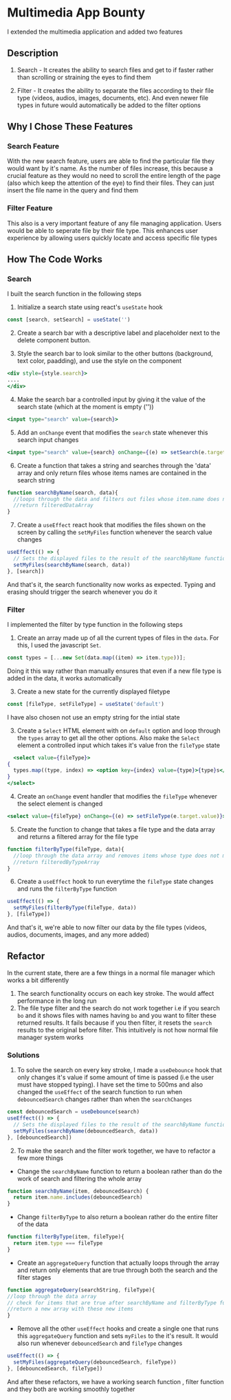 # Multimedia App Bounty

I extended the multimedia application and added two features

## Description

1. Search - It creates the ability to search files and get to if faster rather than scrolling or straining the eyes to find them

2. Filter - It creates the ability to separate the files according to their file type (videos, audios, images, documents, etc). And even newer file types in future would automatically be added to the filter options

## Why I Chose These Features

### Search Feature

With the new search feature, users are able to find the particular file they would want by it's name. As the number of files increase, this because a crucial feature as they would no need to scroll the entire length of the page (also which keep the attention of the eye) to find their files. They can just insert the file name in the query and find them

### Filter Feature

This also is a very important feature of any file managing application. Users would be able to seperate file by their file type. This enhances user experience by allowing users quickly locate and access specific file types


## How The Code Works

### Search

I built the search function in the following steps

1. Initialize a search state using react's `useState` hook

```javascript
const [search, setSearch] = useState('')
```

2. Create a search bar with a descriptive label and placeholder next to the delete component button.

3. Style the search bar to look similar to the other buttons (background, text color, paadding), and use the style on the component

```jsx
<div style={style.search}>
....
</div>
```

4. Make the search bar a controlled input by giving it the value of the search state (which at the moment is empty (''))

```jsx
<input type="search" value={search}>
```

5. Add an `onChange` event that modifies the `search` state whenever this search input changes

```jsx
<input type="search" value={search} onChange={(e) => setSearch(e.target.value)}>
```

6. Create a function that takes a string and searches through the 'data' array and only return files whose items names are contained in the search string

```jsx
function searchByName(search, data){
  //loops through the data and filters out files whose item.name does not have the search string contained in it
  //return filteredDataArray
}
```

7. Create a `useEffect` react hook that modifies the files shown on the screen by calling the `setMyFiles` function whenever the search value changes

```jsx
useEffect(() => {
  // Sets the displayed files to the result of the searchByName function i.e filteredDataArray
  setMyFiles(searchByName(search, data))
}, [search])
```

And that's it, the search functionality now works as expected. Typing and erasing should trigger the search whenever you do it

### Filter

I implemented the filter by type function in the following steps

1. Create an array made up of all the current types of files in the `data`. For this, I used the javascript `Set`.

```jsx
const types = [...new Set(data.map((item) => item.type))];
```

Doing it this way rather than manually ensures that even if a new file type is added in the data, it works automatically

3. Create a new state for the currently displayed filetype

```jsx
const [fileType, setFileType] = useState('default')
```
I have also chosen not use an empty string for the intial state

3. Create a `Select` HTML element with on `default` option and loop through the `types` array to get all the other options. Also make the `Select` element a controlled input which takes it's value fron the `fileType` state

```jsx
  <select value={fileType}>
{
  types.map((type, index) => <option key={index} value={type}>{type}s</option>)
}
</select>
```


4. Create an `onChange` event handler that modifies the `fileType` whenever the select element is changed

```jsx
<select value={fileType} onChange={(e) => setFileType(e.target.value)}>
```

5. Create the function to change that takes a file type and the data array and returns a filtered array for the file type

```jsx
function filterByType(fileType, data){
  //loop through the data array and removes items whose type does not match the passed `type`
  //return filteredByTypeArray
}
```

6. Create a `useEffect` hook to run everytime the `fileType` state changes and runs the `filterByType` function

```jsx
useEffect(() => {
  setMyFiles(filterByType(fileType, data))
}, [fileType])
```

And that's it, we're able to now filter our data by the file types (videos, audios, documents, images, and any more added)


## Refactor

In the current state, there are a few things in a normal file manager which works a bit differently

1. The search functionality occurs on each key stroke. The would affect performance in the long run
2. The file type filter and the search do not work together i.e if you search `bo` and it shows files with names having `bo` and you want to filter these returned results. It fails because if you then filter, it resets the `search` results to the original before filter. This intuitively is not how normal file manager system works


### Solutions

1. To solve the search on every key stroke, I made a `useDebounce` hook that only changes it's value if some amount of time is passed (i.e the user must have stopped typing). I have set the time to 500ms and also changed the `useEffect` of the search function to run when `debouncedSearch` changes rather than when the `searchChanges`

```jsx
const debouncedSearch = useDebounce(search)
useEffect(() => {
  // Sets the displayed files to the result of the searchByName function i.e filteredDataArray
  setMyFiles(searchByName(debouncedSearch, data))
}, [debouncedSearch])
```

2. To make the search and the filter work together, we have to refactor a few more things

- Change the `searchByName` function to return a boolean rather than do the work of search and filtering the whole array

```jsx
function searchByName(item, debouncedSearch) {
  return item.name.includes(debouncedSearch)
}
```

- Change `filterByType` to also return a boolean rather do the entire filter of the data

```jsx
function filterByType(item, fileType){
  return item.type === fileType
}
```

- Create an `aggregateQuery` function that actually loops through the array and return only elements that are true through both the search and the filter stages

```jsx
function aggregateQuery(searchString, fileType){
//loop through the data array
// check for items that are true after searchByName and filterByType functions
//return a new array with these new items
}
```

- Remove all the other `useEffect` hooks and create a single one that runs this `aggregateQuery` function and sets `myFiles` to the it's result. It would also run whenever `debouncedSearch` and `fileType` changes


```jsx
useEffect(() => {
  setMyFiles(aggregateQuery(debouncedSearch, fileType))
}, [debouncedSearch, fileType])
```

And after these refactors, we have a working search function , filter function and they both are working smoothly together
